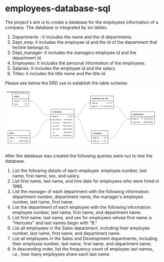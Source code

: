 # employees-database-sql

The project's aim is to create a database for the employees information of a company. The database is integrated by six tables.

1. Departments : It includes the name and the id departments.
2. Dept_emp: it includes the employee id and the id of the department that he/she belongs to.
3. Dept_manager: It includes the managers employee id and the department id.
4. Employees: It includes the personal information of the employees.
5. Salaries: It includes the employee id and the salary.
6. Titles: it includes the title name and the title id. 

Please see below the ERD use to establish the table schema:

![alt text](https://github.com/manuelamc14/employees-database-sql/blob/main/EmployeeSQL/employees_erd.png?raw=true)

After the database was created the following queries were run to test the database. 

1. List the following details of each employee: employee number, last name, first name, sex, and salary.
2. List first name, last name, and hire date for employees who were hired in 1986.
3. List the manager of each department with the following information: department number, department name, the manager's employee number, last name, first name.
4. List the department of each employee with the following information: employee number, last name, first name, and department name.
5. List first name, last name, and sex for employees whose first name is "Hercules" and last names begin with "B."
6. List all employees in the Sales department, including their employee number, last name, first name, and department name.
7. List all employees in the Sales and Development departments, including their employee number, last name, first name, and department name.
8. In descending order, list the frequency count of employee last names, i.e., how many employees share each last name.
